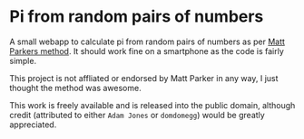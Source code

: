 # Pi from random pairs of numbers
A small webapp to calculate pi from random pairs of numbers as per [Matt Parkers method](https://www.youtube.com/watch?v=RZBhSi_PwHU). It should work fine on a smartphone as the code is fairly simple.

This project is not affliated or endorsed by Matt Parker in any way, I just thought the method was awesome.

This work is freely available and is released into the public domain, although credit (attributed to either `Adam Jones` or `domdomegg`) would be greatly appreciated.
